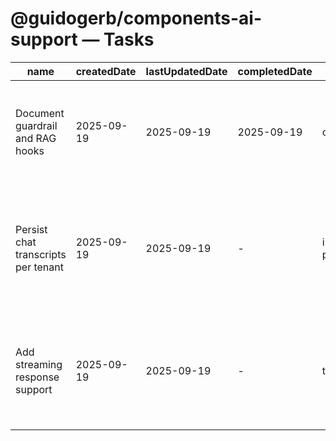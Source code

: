 # @guidogerb/components-ai-support — Tasks

| name | createdDate | lastUpdatedDate | completedDate | status | description |
| --- | --- | --- | --- | --- | --- |
| Document guardrail and RAG hooks | 2025-09-19 | 2025-09-19 | 2025-09-19 | complete | Captured guardrail contracts, retriever expectations, and payload structure for implementers. |
| Persist chat transcripts per tenant | 2025-09-19 | 2025-09-19 | - | in progress | Design storage adapters that archive conversations securely with optional tenant-level retention policies. |
| Add streaming response support | 2025-09-19 | 2025-09-19 | - | todo | Enhance the component to render partial assistant messages while the gateway streams tokens. |
